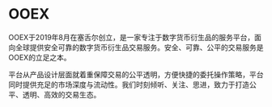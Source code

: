 # OOEX

OOEX于2019年8月在塞舌尔创立，是一家专注于数字货币衍生品的服务平台，面向全球提供安全可靠的数字货币衍生品交易服务。安全、可靠、公平的交易服务是OOEX的立足之本。

平台从产品设计层面就着重保障交易的公平透明，方便快捷的委托操作策略，平台同时提供充足的市场深度与流动性。我们时刻倾听、关注、思进，致力于打造公平、透明、高效的交易生态。
